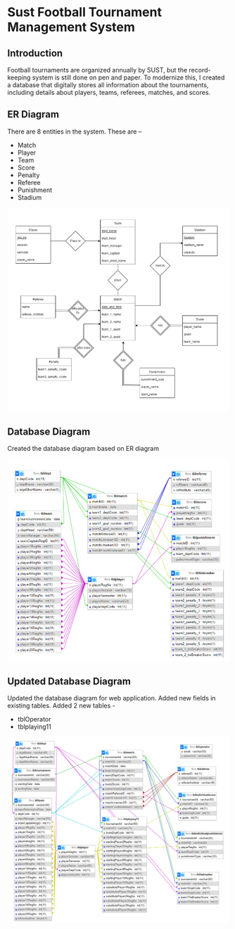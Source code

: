 # Sust Football Tournament Management System

## Introduction
Football tournaments are organized annually by SUST, but the record-keeping system is still done on pen and paper. To modernize this, I created a database that digitally stores all information about the tournaments, including details about players, teams, referees, matches, and scores.


## ER Diagram
There are 8 entities in the system. These are –

- Match
- Player
- Team
- Score
- Penalty
- Referee
- Punishment
- Stadium


![ER Diagram](Diagrams/ER%20Diagram.png)

## Database Diagram

Created the database diagram based on ER diagram 

![Database Diagram](Diagrams/Database%20Diagram%20OLD.png)


## Updated Database Diagram 

Updated the database diagram for web application. Added new fields in existing tables.
Added 2 new tables -
- tblOperator
- tblplaying11


![Database Diagram](Diagrams/Database%20Diagram.png)






